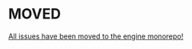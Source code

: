 # MOVED

[All issues have been moved to the engine monorepo!](https://github.com/azul3d/engine/issues)
